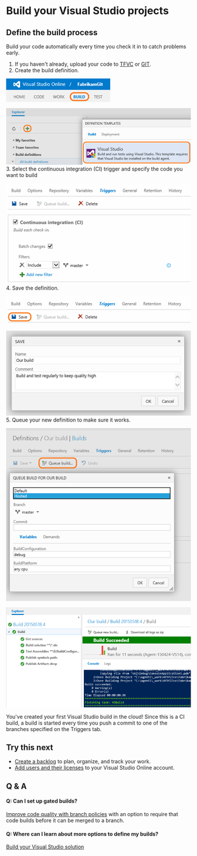 <properties
	pageTitle="Build your Visual Studio projects"
  description="Build your Visual Studio projects"
  services="visual-studio-online"
  documentationCenter = ""
  authors="terryaustin"
  manager="terryaustin"
  editor="terryaustin" /> 

# Build your Visual Studio projects

## Define the build process


Build your code automatically every time you check it in to catch problems early.


1. If you haven't already, upload your code to [TFVC](https://www.visualstudio.com/get-started/code/share-your-code-in-tfvc-vs) or [GIT](https://www.visualstudio.com/get-started/code/share-your-code-in-git-vs).
2. Create the build definition.



![Build tab](./media/build-your-app-vs/web-portal-build-tab.png)



![New Visual Studio build](./media/build-your-app-vs/new-visual-studio-build-from-definition-templates.png)
3. Select the continuous integration (CI) trigger and specify the code you want to build



![CI trigger](./media/build-your-app-vs/build-trigger-ci-master-batch.png)
4. Save the definition.



![Save button](./media/build-your-app-vs/build-definition-save-button.png)



![Save dialog box](./media/build-your-app-vs/build-definition-save-dialog-box.png)
5. Queue your new definition to make sure it works.



![Queue the build](./media/build-your-app-vs/queue-build-dialog-box-with-hosted.png)



![Completed build](./media/build-your-app-vs/visual-studio-build-completed.png)


You've created your first Visual Studio build in the cloud! Since this is a CI build, a build is started every time you push a commit to one of the branches specified on the Triggers tab.


## Try this next

- [Create a backlog](https://www.visualstudio.com/get-started/work/create-your-backlog-vs) to plan, organize, and track your work.
- [Add users and their licenses](https://www.visualstudio.com/get-started/setup/assign-licenses-to-users-vs) to your Visual Studio Online account.

## Q &amp; A

#### Q: Can I set up gated builds?


[Improve code quality with branch policies](https://msdn.microsoft.com/Library/vs/alm/Code/git/branch-policies) with an option to require that code builds before it can be merged to a branch.


#### Q: Where can I learn about more options to define my builds?


[Build your Visual Studio solution](https://msdn.microsoft.com/en-us/Library/vs/alm/Build/vs/define-build)
